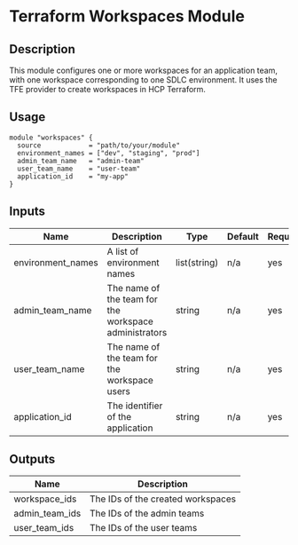 # Terraform Workspaces Module
 
## Description
 
This module configures one or more workspaces for an application team, with one workspace corresponding to one SDLC environment. It uses the TFE provider to create workspaces in HCP Terraform.
 
## Usage
 
```hcl
module "workspaces" {
  source            = "path/to/your/module"
  environment_names = ["dev", "staging", "prod"]
  admin_team_name   = "admin-team"
  user_team_name    = "user-team"
  application_id    = "my-app"
}
```
 
## Inputs
 
| Name              | Description                                      | Type        | Default     | Required |
|-------------------|--------------------------------------------------|-------------|-------------|----------|
| environment_names | A list of environment names                      | list(string)| n/a         | yes      |
| admin_team_name   | The name of the team for the workspace administrators | string      | n/a         | yes      |
| user_team_name    | The name of the team for the workspace users     | string      | n/a         | yes      |
| application_id    | The identifier of the application                | string      | n/a         | yes      |
 
 
## Outputs
 
| Name                | Description                              |
|---------------------|------------------------------------------|
| workspace_ids       | The IDs of the created workspaces        |
| admin_team_ids      | The IDs of the admin teams               |
| user_team_ids       | The IDs of the user teams                |